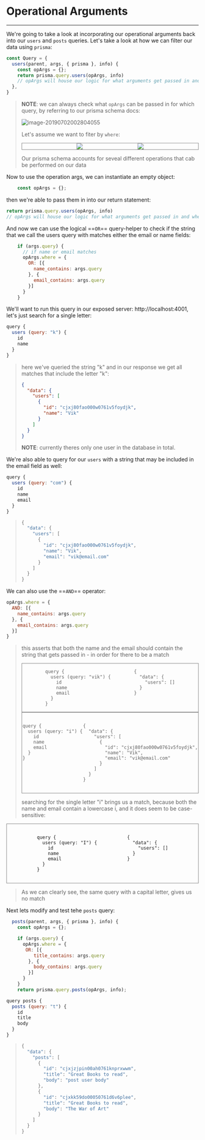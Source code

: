 # Operational Arguments

---------------------------------

We're going to take a look at incorporating our operational arguments back into our `users` and `posts` queries. Let's take a look at how we can filter our data using `prisma`:

```js
const Query = {
  users(parent, args, { prisma }, info) {
    const opArgs = {};
    return prisma.query.users(opArgs, info)
    // opArgs will house our logic for what arguments get passed in and when, allowing us to customize the query from the clientside.
  },
}
```

> **NOTE**: we can always check what `opArgs` can be passed in for which query, by referring to our prisma schema docs:
>
> ![image-20190702002804055](http://ww4.sinaimg.cn/large/006tNc79ly1g4ldsnl8hdj30gi06k74v.jpg)
>
> Let's assume we want to fiter by `where`:
>
> <div style="display: flex; justify-content: space-evenly; border: 1px solid grey;">
>     <div style="display: inline-block;" >
> 	    <img src="http://ww4.sinaimg.cn/large/006tNc79ly1g4ldu1y9udj308d0fy0tf.jpg" />
>     </div>
>     <div style="display: inline-block;">
> 	    <img src="http://ww4.sinaimg.cn/large/006tNc79ly1g4ldua91k3j307z0g7q40.jpg" />
>     </div>
> </div>
>
> Our prisma schema accounts for seveal different operations that cab be performed on our data



Now to use the operation args, we can instantiate an empty object:

```js
    const opArgs = {};
```

then we're able to pass them in into our return statement:

```js
return prisma.query.users(opArgs, info)
// opArgs will house our logic for what arguments get passed in and when, allowing us to customize the query from the clientside.
```



And now we can use the logical ==`OR`== query-helper to check if the string that we call the users query with matches either the email or name fields:

```js
    if (args.query) {
      // if name or email matches
      opArgs.where = {
        OR: [{
          name_contains: args.query
        }, {
          email_contains: args.query
        }]
      }
    }
```





We'll want to run this query in our exposed server: http://localhost:4001, let's just search for a single letter:

```js
query {
  users (query: "k") {
    id
    name
  }
}
```

> here we've queried the string "k" and in our response we get all matches that include the letter "k":
>
> ```json
> {
>   "data": {
>     "users": [
>       {
>         "id": "cjxj80fao000w0761v5foydjk",
>         "name": "Vik"
>       }
>     ]
>   }
> }
> ```
>
> **NOTE**: currently theres only one user in the database in total. 



We're also able to query for our `users` with a string that may be included in the email field as well:

```js
query {
  users (query: "com") {
    id
    name
    email
  }
}
```

> ```js
> {
>   "data": {
>     "users": [
>       {
>         "id": "cjxj80fao000w0761v5foydjk",
>         "name": "Vik",
>         "email": "vik@email.com"
>       }
>     ]
>   }
> }
> ```



We can also use the ==`AND`== operator: 

```js
opArgs.where = {
  AND: [{
    name_contains: args.query
  }, {
    email_contains: args.query
  }]
}
```

> this asserts that both the name and the email should contain the string that gets passed in - in order for there to be a match
>
> <div style="display: flex; justify-content: space-evenly; border: 1px solid grey;">
>     <div style="display: inline-block;">
> 	    <pre><code>query {
>   users (query: "vik") {
>     id
>     name
>     email
>   }
> }</code></pre>
>     </div>
>     <div style="display: inline-block;">
> 	    <pre><code>{
>   "data": {
>     "users": []
>   }
> }</code></pre>
>     </div>
> </div>
>
> <div style="display: flex; justify-content: space-evenly; border: 1px solid grey;">
>     <div style="display: inline-block;">
> 	    <pre><code>
> query {
>   users (query: "i") {
>     id
>     name
>     email
>   }
> }
> 	    </code></pre>
>     </div>
>     <div style="display: inline-block;">
> 	    <pre><code>
> {
>   "data": {
>     "users": [
>       {
>         "id": "cjxj80fao000w0761v5foydjk",
>         "name": "Vik",
>         "email": "vik@email.com"
>       }
>     ]
>   }
> }
> 	    </code></pre>
>     </div>
> </div>
>
> searching for the single letter "i" brings us a match, because both the name and email contain a lowercase i, and it does seem to be case-sensitive:

<div style="display: flex; justify-content: space-evenly; border: 1px solid grey;">
    <div style="display: inline-block;">
	    <pre><code>
query {
  users (query: "I") {
    id
    name
    email
  }
}
	    </code></pre>
    </div>
    <div style="display: inline-block;">
	    <pre><code>
{
  "data": {
    "users": []
  }
}
	    </code></pre>
    </div>
</div>

> As we can clearly see, the same query with a capital letter, gives us no match



Next lets modify and test tehe `posts` query:

```js
  posts(parent, args, { prisma }, info) {
    const opArgs = {};

    if (args.query) {
      opArgs.where = {
       OR: [{
          title_contains: args.query
        }, {
          body_contains: args.query
        }]
      }
    }
    return prisma.query.posts(opArgs, info);
```

```js
query posts {
  posts (query: "t") {
    id
    title
    body
  }
}
```

> ```js
> {
>   "data": {
>     "posts": [
>       {
>         "id": "cjxjzjpin00ah0761knprxwwm",
>         "title": "Great Books to read",
>         "body": "post user body"
>       },
>       {
>         "id": "cjxkk59do00050761d6v6plee",
>         "title": "Great Books to read",
>         "body": "The War of Art"
>       }
>     ]
>   }
> }
> ```
>
> 

